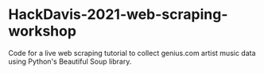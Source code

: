# HackDavis-2021-web-scraping-workshop
Code for a live web scraping tutorial to collect genius.com artist music data using Python's Beautiful Soup library.
